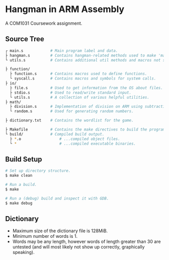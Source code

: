 # Hangman in ARM Assembly
A COM1031 Coursework assignment.

## Source Tree
```bash
┌ main.s            # Main program label and data.
├ hangman.s         # Contains hangman-related methods used to make 'main.s' more concise.
└ utils.s           # Contains additional util methods and macros not specific to Hangman.

├ function/
  ├ function.s      # Contains macros used to define functions.
  └ syscall.s       # Contains macros and symbols for system calls.
├ io/
  ├ file.s          # Used to get information from the OS about files.
  ├ stdio.s         # Used to read/write standard input.
  └ utils.s         # A collection of various helpful utilities.
├ math/
  ├ division.s      # Implementation of division on ARM using subtraction method.
  └ random.s        # Used for generating random numbers.

├ dictionary.txt    # Contains the wordlist for the game.

├ Makefile          # Contains the make directives to build the program.
└ build/            # Compiled build output.
  ├ *.o                 # ...compiled object files.
  └ *                   # ...compiled executable binaries.
```

## Build Setup
```bash
# Set up directory structure.
$ make clean

# Run a build.
$ make

# Run a (debug) build and inspect it with GDB.
$ make debug
```

## Dictionary
- Maximum size of the dictionary file is 128MiB.
- Minimum number of words is 1.
- Words may be any length, however words of length greater than 30 are untested (and will most likely not show up correctly, graphically speaking).